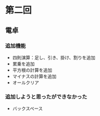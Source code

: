 # 第二回
## 電卓
### 追加機能
- 四則演算：足し、引き、掛け、割りを追加
- 累乗を追加
- 平方根の計算を追加
- マイナスの計算を追加
- オールクリア

### 追加しようと思ったができなかった
- バックスペース